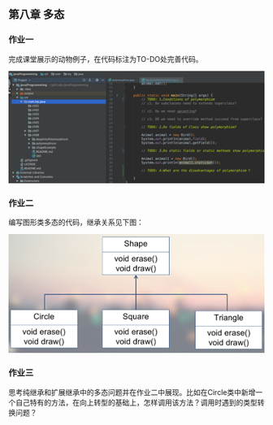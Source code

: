 ## 第八章 多态

### 作业一

完成课堂展示的动物例子，在代码标注为TO-DO处完善代码。

![image-20200420105338170](image-20200420105338170.png)

### 作业二

编写图形类多态的代码，继承关系见下图：

![image-20200420105824931](image-20200420105824931.png)

### 作业三

思考纯继承和扩展继承中的多态问题并在作业二中展现。比如在Circle类中新增一个自己特有的方法，在向上转型的基础上，怎样调用该方法？调用时遇到的类型转换问题？


